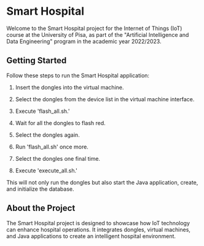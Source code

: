 # Smart Hospital

Welcome to the Smart Hospital project for the Internet of Things (IoT) course at the University of Pisa, as part of the "Artificial Intelligence and Data Engineering" program in the academic year 2022/2023.

## Getting Started

Follow these steps to run the Smart Hospital application:

1. Insert the dongles into the virtual machine.

2. Select the dongles from the device list in the virtual machine interface.

3. Execute 'flash_all.sh.'

4. Wait for all the dongles to flash red.

5. Select the dongles again.

6. Run 'flash_all.sh' once more.

7. Select the dongles one final time.

8. Execute 'execute_all.sh.'

This will not only run the dongles but also start the Java application, create, and initialize the database.

## About the Project

The Smart Hospital project is designed to showcase how IoT technology can enhance hospital operations. It integrates dongles, virtual machines, and Java applications to create an intelligent hospital environment.
